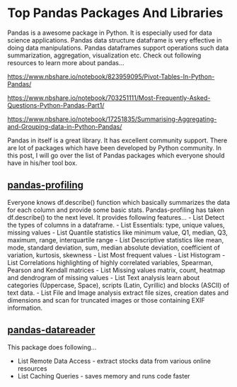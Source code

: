 <h1>Top Pandas Packages And Libraries</h1>
Pandas is a awesome package in Python. It is especially used for data science applications. Pandas data structure dataframe is very effective in doing data manipulations. Pandas dataframes support operations such data summarization, aggregation, visualization etc. Check out following resources to learn more about pandas...

<a href="https://www.nbshare.io/notebook/823959095/Pivot-Tables-In-Python-Pandas/">https://www.nbshare.io/notebook/823959095/Pivot-Tables-In-Python-Pandas/</a>

<a href="https://www.nbshare.io/notebook/703251111/Most-Frequently-Asked-Questions-Python-Pandas-Part1/">https://www.nbshare.io/notebook/703251111/Most-Frequently-Asked-Questions-Python-Pandas-Part1/</a>

<a href="https://www.nbshare.io/notebook/17251835/Summarising-Aggregating-and-Grouping-data-in-Python-Pandas/">https://www.nbshare.io/notebook/17251835/Summarising-Aggregating-and-Grouping-data-in-Python-Pandas/</a>

Pandas in itself is a great library. It has excellent community support. There are lot of packages which have been developed by Python community. In this post, I will go over the list of Pandas packages which everyone should have in his/her tool box.  

<h2><a href="https://github.com/pandas-profiling/pandas-profiling">pandas-profiling</a></h2> 
Everyone knows df.describe() function which basically summarizes the data for each column and provide some basic stats. Pandas-profiling has taken df.describe() to the next level. It provides following features...
- List
Detect the types of columns in a dataframe.
- List 
Essentials: type, unique values, missing values
- List
Quantile statistics like minimum value, Q1, median, Q3, maximum, range, interquartile range
- List 
Descriptive statistics like mean, mode, standard deviation, sum, median absolute deviation, coefficient of variation, kurtosis, skewness
- List
Most frequent values
- List
Histogram
- List
Correlations highlighting of highly correlated variables, Spearman, Pearson and Kendall matrices
- List
Missing values matrix, count, heatmap and dendrogram of missing values
- List
Text analysis learn about categories (Uppercase, Space), scripts (Latin, Cyrillic) and blocks (ASCII) of text data.
- List
File and Image analysis extract file sizes, creation dates and dimensions and scan for truncated images or those containing EXIF information.

<h2><a href="https://github.com/pydata/pandas-datareader">pandas-datareader</a></h2> This package does following...

- List
Remote Data Access - extract stocks data from various online resources 
- List
Caching Queries - saves memory and runs code faster
